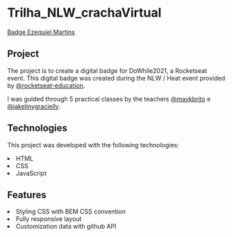 # Trilha_NLW_crachaVirtual
 
 <a href="https://ezequielmartinsrj.github.io/Trilha_NLW_crachaVirtual/">Badge Ezequiel Martins</a>
  
<h2>Project</h2>
<p>The project is to create a digital badge for DoWhile2021, a Rocketseat event.  This digital badge was created during the NLW / Heat event provided by <a href="https://github.com/rocketseat-education">@rocketseat-education</a>.</p>
<p>I was guided through 5 practical classes by the teachers <a href="https://github.com/maykbrito">@maykbrito</a> e <a href="https://github.com/jakeliny">@jakelinygracielly</a>.<p/>

<h2>Technologies</h2>
<p>This project was developed with the following technologies:</p>
  <li>HTML</li>
  <li>CSS</li>
  <li>JavaScript</li>

<h2>Features</h2>
<li>Styling CSS with BEM CSS convention</li>
<li> Fully responsive layout</li>
<li>Customization data with github API</li>
